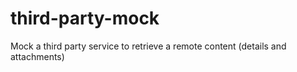 # third-party-mock
Mock a third party service to retrieve a remote content (details and attachments)
